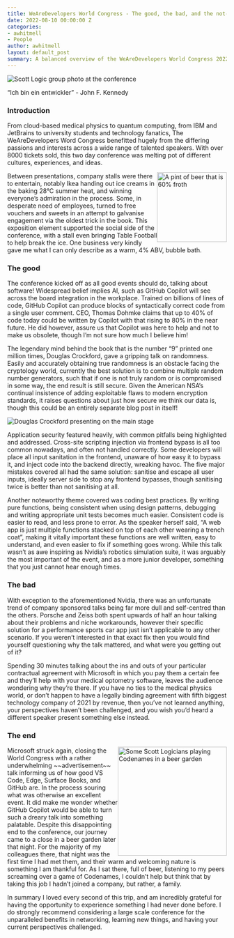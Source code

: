```yaml
---
title: WeAreDevelopers World Congress - The good, the bad, and the not-so-ugly
date: 2022-08-10 00:00:00 Z
categories:
- awhitmell
- People
author: awhitmell
layout: default_post
summary: A balanced overview of the WeAreDevelopers World Congress 2022 tries to answer the question, "Are international conferences worth all that time and effort?"
---
```


<div style="text-alight: justify">
<img src="{{site.github.url}}/awhitmell/assets/berlin/group.jpg" alt="Scott Logic group photo at the conference" width = fill style="float: centre;" />

“Ich bin ein entwickler” - John F. Kennedy


### Introduction
From cloud-based medical physics to quantum computing, from IBM and JetBrains to university students and technology fanatics, The WeAreDevelopers Word Congress benefitted hugely from the differing passions and interests across a wide range of talented speakers. With over 8000 tickets sold, this two day conference was melting pot of different cultures, experiences, and ideas. 

<img src="{{site.github.url}}/awhitmell/assets/berlin/beer.jpg" alt="A pint of beer that is 60% froth" width = 160 style="float: right;" />

Between presentations, company stalls were there to entertain, notably Ikea handing out ice creams in the baking 28°C summer heat, and winning everyone’s admiration in the process. Some, in desperate need of employees, turned to free vouchers and sweets in an attempt to galvanise engagement via the oldest trick in the book. This exposition element supported the social side of the conference, with a stall even bringing Table Football to help break the ice. One business very kindly gave me what I can only describe as a warm, 4% ABV, bubble bath. 


### The good
The conference kicked off as all good events should do, talking about software! Widespread belief implies AI, such as GitHub Copilot will see across the board integration in the workplace. Trained on billions of lines of code, GitHub Copilot can produce blocks of syntactically correct code from a single user comment. CEO, Thomas Dohmke claims that up to 40% of code today could be written by Copilot with that rising to 80% in the near future. He did however, assure us that Copilot was here to help and not to make us obsolete, though I’m not sure how much I believe him!

The legendary mind behind the book that is the number “9” printed one million times, Douglas Crockford, gave a gripping talk on randomness. Easily and accurately obtaining true randomness is an obstacle facing the cryptology world, currently the best solution is to combine multiple random number generators, such that if one is not truly random or is compromised in some way, the end result is still secure. Given the American NSA’s continual insistence of adding exploitable flaws to modern encryption standards, it raises questions about just how secure we think our data is, though this could be an entirely separate blog post in itself!

<img src="{{site.github.url}}/awhitmell/assets/berlin/crockford.jpg" alt="Douglas Crockford presenting on the main stage" width = fill style="float: center;" />

Application security featured heavily, with common pitfalls being highlighted and addressed. Cross-site scripting injection via frontend bypass is all too common nowadays, and often not handled correctly. Some developers will place all input sanitation in the frontend, unaware of how easy it to bypass it, and inject code into the backend directly, wreaking havoc. The five major mistakes covered all had the same solution: sanitise and escape all user inputs, ideally server side to stop any frontend bypasses, though sanitising twice is better than not sanitising at all. 

Another noteworthy theme covered was coding best practices. By writing pure functions, being consistent when using design patterns, debugging and writing appropriate unit tests becomes much easier. Consistent code is easier to read, and less prone to error. As the speaker herself said, “A web app is just multiple functions stacked on top of each other wearing a trench coat”, making it vitally important these functions are well written, easy to understand, and even easier to fix if something goes wrong. While this talk wasn’t as awe inspiring as Nvidia’s robotics simulation suite, it was arguably the most important of the event, and as a more junior developer, something that you just cannot hear enough times.


### The bad
With exception to the aforementioned Nvidia, there was an unfortunate trend of company sponsored talks being far more dull and self-centred than the others. Porsche and Zeiss both spent upwards of half an hour talking about their problems and niche workarounds, however their specific solution for a performance sports car app just isn’t applicable to any other scenario. If you weren’t interested in that exact fix then you would find yourself questioning why the talk mattered, and what were you getting out of it?

Spending 30 minutes talking about the ins and outs of your particular contractual agreement with Microsoft in which you pay them a certain fee and they’ll help with your medical optometry software, leaves the audience wondering why they’re there. If you have no ties to the medical physics world, or don’t happen to have a legally binding agreement with fifth biggest technology company of 2021 by revenue, then you’ve not learned anything, your perspectives haven’t been challenged, and you wish you’d heard a different speaker present something else instead. 


### The end
<img src="{{site.github.url}}/awhitmell/assets/berlin/end.jpg" alt="Some Scott Logicians playing Codenames in a beer garden" width = 250 style="float: right;" />
Microsoft struck again, closing the World Congress with a rather underwhelming ~~advertisement~~ talk informing us of how good VS Code, Edge, Surface Books, and GitHub are. In the process souring what was otherwise an excellent event. It did make me wonder whether GitHub Copilot would be able to turn such a dreary talk into something palatable. Despite this disappointing end to the conference, our journey came to a close in a beer garden later that night. For the majority of my colleagues there, that night was the first time I had met them, and their warm and welcoming nature is something I am thankful for. As I sat there, full of beer, listening to my peers screaming over a game of Codenames, I couldn’t help but think that by taking this job I hadn’t joined a company, but rather, a family.

In summary I loved every second of this trip, and am incredibly grateful for having the opportunity to experience something I had never done before. I do strongly recommend considering a large scale conference for the unparalleled benefits in networking, learning new things, and having your current perspectives challenged. 
</div> 
